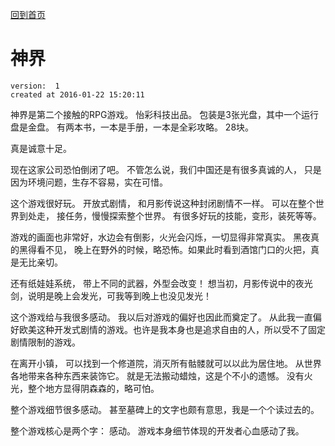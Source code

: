 [回到首页](/)

# 神界

    version:  1
    created at 2016-01-22 15:20:11 


神界是第二个接触的RPG游戏。 怡彩科技出品。 
包装是3张光盘，其中一个运行盘是金盘。
有两本书，一本是手册，一本是全彩攻略。 
28块。

真是诚意十足。

现在这家公司恐怕倒闭了吧。 不管怎么说，我们中国还是有很多真诚的人， 
只是因为环境问题，生存不容易，实在可惜。

这个游戏很好玩。 开放式剧情， 和月影传说这种封闭剧情不一样。
可以在整个世界到处走， 接任务，慢慢探索整个世界。 
有很多好玩的技能，变形，装死等等。

游戏的画面也非常好，水边会有倒影，火光会闪烁，一切显得非常真实。
黑夜真的黑得看不见， 晚上在野外的时候，略恐怖。如果此时看到酒馆门口的火把，真是无比亲切。 

还有纸娃娃系统， 带上不同的武器，外型会改变！
想当初，月影传说中的夜光剑，说明是晚上会发光，可我等到晚上也没见发光！

这个游戏给与我很多感动。 
我以后对游戏的偏好也因此而奠定了。
从此我一直偏好欧美这种开发式剧情的游戏。也许是我本身也是追求自由的人，所以受不了固定剧情限制的游戏。

在离开小镇， 可以找到一个修道院，消灭所有骷髅就可以以此为居住地。 
从世界各地带来各种东西来装饰它。 就是无法搬动蜡烛，这是个不小的遗憾。
没有火光，整个地方显得阴森森的，略可怕。

整个游戏细节很多感动。 甚至墓碑上的文字也颇有意思，我是一个个读过去的。 

整个游戏核心是两个字： 感动。 
游戏本身细节体现的开发者心血感动了我。 
